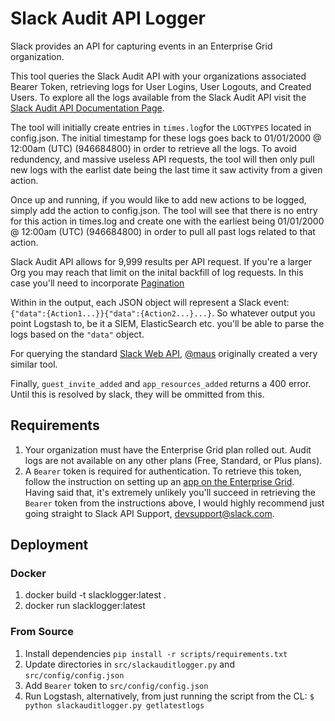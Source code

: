 # Slack Audit API Logger

Slack provides an API for capturing events in an Enterprise Grid organization.

This tool queries the Slack Audit API with your organizations associated Bearer Token, retrieving logs for User Logins, User Logouts, and Created Users. To explore all the logs available from the Slack Audit API visit the [Slack Audit API Documentation Page](https://api.slack.com/docs/audit-logs-api).  

The tool will initially create entries in `times.log`for the `LOGTYPES` located in config.json. The initial timestamp for these logs goes back to 01/01/2000 @ 12:00am (UTC) (946684800) in order to retrieve all the logs. To avoid redundency, and massive useless API requests, the tool will then only pull new logs with the earlist date being the last time it saw activity from a given action. 

Once up and running, if you would like to add new actions to be logged, simply add the action to config.json. The tool will see that there is no entry for this action in times.log and create one with the earliest being 01/01/2000 @ 12:00am (UTC) (946684800) in order to pull all past logs related to that action.

Slack Audit API allows for 9,999 results per API request. If you're a larger Org you may reach that limit on the inital backfill of log requests. In this case you'll need to incorporate [Pagination](https://api.slack.com/docs/pagination#cursors)

Within in the output, each JSON object will represent a Slack event: `{"data":{Action1...}}{"data":{Action2...}...}`. So whatever output you point Logstash to, be it a SIEM, ElasticSearch etc. you'll be able to parse the logs based on the `"data"` object.

For querying the standard [Slack Web API](https://api.slack.com/web), [@maus](https://github.com/maus-/slack-auditor) originally created a very similar tool.

Finally, `guest_invite_added` and `app_resources_added` returns a 400 error. Until this is resolved by slack, they will be ommitted from this.

## Requirements

1. Your organization must have the Enterprise Grid plan rolled out. Audit logs are not available on any other plans (Free, Standard, or Plus plans).
2. A `Bearer` token is required for authentication. To retrieve this token, follow the instruction on setting up an [app on the Enterprise Grid](https://api.slack.com/docs/audit-logs-api#install).
Having said that, it's extremely unlikely you'll succeed in retrieving the `Bearer` token from the instructions above, I would highly recommend just going straight to Slack API Support, devsupport@slack.com. 

## Deployment

### Docker

1. docker build -t slacklogger:latest .
2. docker run slacklogger:latest

### From Source

1. Install dependencies `pip install -r scripts/requirements.txt`
2. Update directories in `src/slackauditlogger.py` and `src/config/config.json`
3. Add `Bearer` token to `src/config/config.json`
4. Run Logstash, alternatively, from just running the script from the CL: `$ python slackauditlogger.py getlatestlogs`
